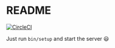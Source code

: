 # README

[![CircleCI](https://circleci.com/gh/szmelc/vue_app_api/tree/master.svg?style=svg)](https://circleci.com/gh/szmelc/vue_app_api/tree/master)

Just run `bin/setup` and start the server 😃
